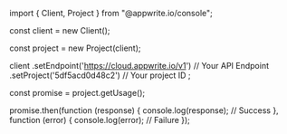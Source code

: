 import { Client,  Project } from "@appwrite.io/console";

const client = new Client();

const project = new Project(client);

client
    .setEndpoint('https://cloud.appwrite.io/v1') // Your API Endpoint
    .setProject('5df5acd0d48c2') // Your project ID
;

const promise = project.getUsage();

promise.then(function (response) {
    console.log(response); // Success
}, function (error) {
    console.log(error); // Failure
});
